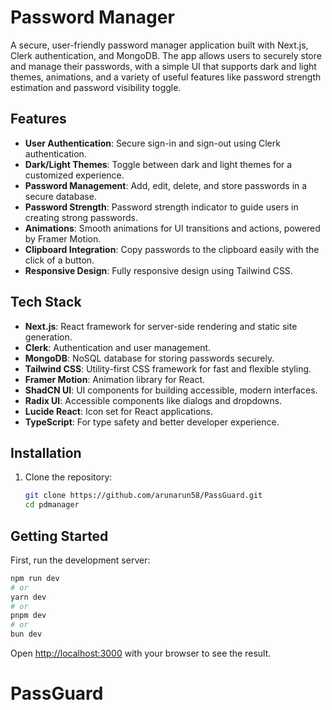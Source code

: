 # Password Manager

A secure, user-friendly password manager application built with Next.js, Clerk authentication, and MongoDB. The app allows users to securely store and manage their passwords, with a simple UI that supports dark and light themes, animations, and a variety of useful features like password strength estimation and password visibility toggle.

## Features

- **User Authentication**: Secure sign-in and sign-out using Clerk authentication.
- **Dark/Light Themes**: Toggle between dark and light themes for a customized experience.
- **Password Management**: Add, edit, delete, and store passwords in a secure database.
- **Password Strength**: Password strength indicator to guide users in creating strong passwords.
- **Animations**: Smooth animations for UI transitions and actions, powered by Framer Motion.
- **Clipboard Integration**: Copy passwords to the clipboard easily with the click of a button.
- **Responsive Design**: Fully responsive design using Tailwind CSS.

## Tech Stack

- **Next.js**: React framework for server-side rendering and static site generation.
- **Clerk**: Authentication and user management.
- **MongoDB**: NoSQL database for storing passwords securely.
- **Tailwind CSS**: Utility-first CSS framework for fast and flexible styling.
- **Framer Motion**: Animation library for React.
- **ShadCN UI**: UI components for building accessible, modern interfaces.
- **Radix UI**: Accessible components like dialogs and dropdowns.
- **Lucide React**: Icon set for React applications.
- **TypeScript**: For type safety and better developer experience.

## Installation

1. Clone the repository:

   ```bash
   git clone https://github.com/arunarun58/PassGuard.git
   cd pdmanager
   ```

## Getting Started

First, run the development server:

```bash
npm run dev
# or
yarn dev
# or
pnpm dev
# or
bun dev
```

Open [http://localhost:3000](http://localhost:3000) with your browser to see the result.

# PassGuard
